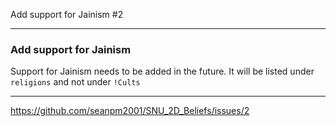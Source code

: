 Add support for Jainism #2 

***

### Add support for Jainism

Support for Jainism needs to be added in the future. It will be listed under `religions` and not under `!Cults`

***

https://github.com/seanpm2001/SNU_2D_Beliefs/issues/2

